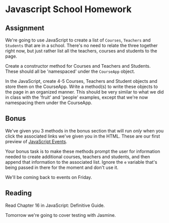 # Javascript School Homework

## Assignment

We're going to use JavaScript to create a list of `Courses`, `Teachers` and `Students` that are in a school. There's no need to relate the three together right now, but just rather list all the teachers, courses and students to the page. 

Create a constructor method for Courses and Teachers and Students. These should all be 'namespaced' under the `CourseApp` object. 

In the JavaScript, create 4-5 Courses, Teachers and Student objects and store them on the CourseApp. Write a method(s) to write these objects to the page in an organized manner. This should be very similar to what we did in class with the 'fruit' and 'people' examples, except that we're now namespacing them under the CourseApp.

## Bonus

We've given you 3 methods in the bonus section that will run *only* when you click the associated links we've given you in the HTML. These are our first preview of [JavaScript Events](https://developer.mozilla.org/en-US/docs/Web/API/Event). 

Your bonus task is to make these methods prompt the user for information needed to create additional courses, teachers and students, and then append that information to the associated list. Ignore the `e` variable that's being passed in there for the moment and don't use it. 

We'll be coming back to events on Friday. 

## Reading

Read Chapter 16 in JavaScript: Definitive Guide. 

Tomorrow we're going to cover testing with Jasmine.